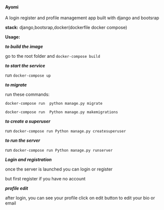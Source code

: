 #### **Ayomi**

A login register and profile management app built with django and bootsrap 

**stack:**
django,bootsrap,docker(dockerfile docker compose)

**Usage:**

***to build the image***

  go to the root folder and ``docker-compose build ``

***to start the service***

run  ``docker-compose up``

***to migrate***

run these commands:

``docker-compose run  python manage.py migrate``

  ``docker-compose run  Python manage.py makemigrations``


***to create a superuser***


run  ````docker-compose run Python manage.py createsuperuser````

***to run the server***

 
run ````docker-compose run Python manage.py runserver````


***Login and registration***


once the server is launched you can  login or register 

but first register if you have no account

***profile edit***

after login, you can see your profile 
click on edit button to edit your bio or email

